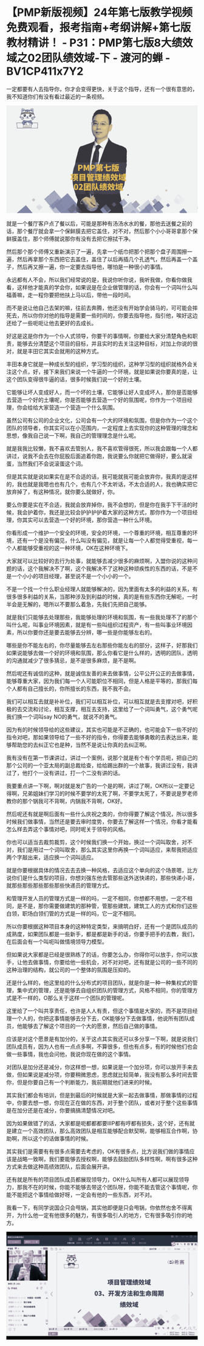 # 【PMP新版视频】24年第七版教学视频免费观看，报考指南+考纲讲解+第七版教材精讲！ - P31：PMP第七版8大绩效域之02团队绩效域-下 - 渡河的蝉 - BV1CP411x7Y2

一定都要有人去指导你，你才会变得更快，关于这个指导，还有一个很有意思的，我不知道你们有没有看过最近的一条视频。



![](img/f657ee5842a0a5a27dbe16392a0c2340_1.png)

就是一个餐厅客户点了餐以后，可能是那种有汤汤水水的餐，那他去送餐之前的话，那个餐厅就会拿一个保鲜膜去把它盖住，对不对，然后那个小小哥哥拿那个保鲜膜盖住，那个师傅就说那你有没有去把它擦拭干净。

然后那个那个师傅又重新演示了一遍，先拿一个纸巾把那个把那个盘子周围擦一遍，然后再拿那个东西把它去盖住，盖住了以后再插几个孔透气，然后再盖一个盖子，然后再又擦一遍，你一定要去指导他，哪怕是一种很小的事情。

永远都有人不会，所以我们经常说的是，我说你听你说，我听我做，你看你做我看，这样他才能真的学会你，如果说是在企业做管理的话，你会有一个词叫什么叫福善嘛，走一程你要把他扶上马以后，带他一段时间。

而不是说让他自己去架的嘛，往前去奔腾，他还没有开始学会骑马的，可可能会摔死去，所以你你对他的指导是需要一些时间的，你要去指导他，指引他，唉好这边还给了一些呃呃让他去更好的去成长。

好这是这是你作为一个仆人式领导，你要干的事情啊，你要给大家分清楚角色和职责，能够去分清楚这个项目的目标，并且实时的去关注这种目标，对加上你说的很对，就是丰田它其实会就用的这种方式。

丰田本身它就是一种成长型的组织，学习型的组织，这种学习型的组织就格外会关注这个点，好，接下来我们来说一个牛逼的一个环境，就是如果说你要真的是，让这个团队变得很牛逼的话，很多时候我们说一个好的土壤。

它能够让坏人变成好人，而一个坏的土壤，它能够让好人变成坏人，那你是否能够去营造一个好的土壤呢，你是否能够去营造一个好的氛围呢，你作为一个项目经理，你会给给大家营造一个营造一个什么氛围。

虽然公司有公司的企业文化，公司会有一个大的环境和氛围，但是你作为一个这个团队的领导者，你其实可以在小范围内，一定程度上去实现你的这种管理的理念和思想，像我自己说一下啊，我自己的管理理念是什么呢。

就是我我比较懒，我不喜欢去管别人，我不喜欢管得很死，所以我会跟每一个人都讲过，说我不会去在你屁股后面追着你跑，我说要么你就把它做得好，要么就滚蛋，当然我们不会说滚蛋这个词。

但是其实就是说如果实在是不合适的话，我可能就我可能会放弃你，我真的是这样的，我也就是我嗯也也有几个，也有几个不太听话，不太合适的人，我也确实把它放弃掉了，有这种情况，就你要么就做好，你。

要么你要是实在不合适，我就会放弃掉你，我不会想的，但是你在我手下干活的时候，我会护着你，我还是比较会护护护护着大家的这种方式，那你作为一个项目经理，你其实可以去营造一个好的环境，那你营造一种什么环境。

你看形成一个维护一个安全的环境，安全的环境，一个尊重的环境，相互尊重的环境，还有一个是没有偏见，什么叫没有偏见，就是让每一个人都觉得受重视，每一个人都能够受重视的这一种环境，OK在这种环境下。

大家就可以比较好的去行为处事，就能够去减少很多的麻烦啊，入盟你说的这种问题的话，这个我解决不了啊，这个我解决不了这种这种顽疾性的东西的话，不是不是一个小小的项目经理，甚至说不是一个小小的一个。

不是一个找一个什么职业经理人就能够解决的，因为里面有太多的利益的关系，有很多很多利益的关系，当那种涉及到利益的时候，真的是有些东西你无解呃，一时半会是无解的，嗯所以不要那么着急，先我们先把自己能够。

就是我们只能够去处理那些，我能够处理的环境和氛围，有一些我处理不了的那个叫什么呢，叫事业环境因素，就是有一些叫组织过程资产，有一些叫事业环境因素，所以你要你还是要去能够去分辨，哪一些是你能够左右的。

哪些是你不能左右的，你尽量能够去左右那些你能左右的部分，这样子，好那我们如果说能够去做一个好的环境和氛围，那么你看它是什么样的，透明的团队，透明的沟通就减少了很多猜忌，是不是很多麻烦，是不是啊。

然后呢还有诚信的这种，就是诚信友善的来去做事情，公平公开公正的去做事情，能够尊重大家，因为我们每一个人可能职位不相同，但是人格是平等的，那我们每个人都有自己擅长的，你所擅长的东西，我不我不会。

我们可以相互去就是补补位，我们可以相互补位，可以相互就是去支撑对吧，好积极的去交流和讨论，相互支撑，相互去支持，这里给了一个词叫勇气，这个勇气呢我们换一个词叫say NO的勇气，就说不的勇气。

因为有的时候领导给的这些建议，其实也可能是不正确的，也可能会下一些不好的指令对吧，那如果领导给了一些不好的指令，你得要去能够勇敢的去表达出来，能够帮助您的去纠正它也是种，当然不是说让你真的去纠正啊。

我有没有在第一节课讲过，讲过一个案例，说那个就是有个有个学员呃，把自己的那个公司的一个亚太局的副总裁给查，给给踢出群的一个故事，我讲过没有，我讲过了，他打个一没有讲过，打一个二没有讲的话。

我要重点讲一下啊，啊对就是发广告的一个是的啊，讲过了啊，OK所以一定要记得啊，兄弟姐妹们学习的时候不要学的太死了啊，不要学太死了，不要说是罗老师教你的那个锅我可不背啊，内锅我不背啊，OK好。

然后呢还有就是啊后面有一些什么庆祝之类的，你你得要了解这个情况，所以很多时候我们做事情，当然还是要去审时度势，你要去了解这样一个情况，你看才能看怎么样去弄这个事情对吧，同时呢关于领导的风格。

你也可以适当去裁剪裁剪，这个时候我们换一个开始，换过一个词叫取舍，对不对，我们是用过一个词叫取舍，那么其实这里你再换一个词叫适应，来帮我把适应两个字敲出来，适应换一个词叫适应。

就是你要根据具体的情况去去去换一种风格，去适应这个单向的这个场景嗯，比方说你们是什么类型的项目，你想刘强东他去管那些送外送快递的，那些快递小哥，就那些那些那些那些那些快递员的管理方式。

和管理开发人员的管理方式是一样的吗，一定不相同，你想都不用想，一定不相同，是不是，那你需要做建筑的那种管，管那些建筑，建筑工人的方式和你们这些白领，职场白领们管的方式是一样的吗，它一定不相同。

所以你要根据这种项目本身的这种特定类型，来搞明白好，还有一个是团队成员的成熟度，如果团队都是一些新手，都是都是新手的话，你要手把手的去教，我们，在后面会有一个叫呃叫做情境领导力模型。

但如果说大家都是已经是很熟练了的话，你要怎么办，你得你可以放手，你可以放手，让他去做事情，你要给他一些机会，对不对对吧，还有就是公司的一些不同的这种治理的结构，就公司的一个整体的氛围是压抑的。

还是什么样的，他这里给的什么分布式的项目团队，就是你是一种一种集权式的管理，集中式的管理，还是能够去自组织团队的管理方式，风格不相同，你的管理方式是不一样的，O那么关于这样一个团队的管理呢。

这里给了一个叫共享责任，也许是人人有责，但这个事情是大家的，而不是项目经理一个人的，你把这事情能够去分下去，OK能够分下去做事情，他说所有团队成员，他能够去了解这个项目的一个大的愿景，然后自己做的事情。

应该是对这个愿景是有加分的，关于这点其实我还可以多分享一下啊，就是说我们团队成员有，因为人也有一点点多啊，不算很多，但也有点多，有的时候他们也会做一些事情，我也会问他，我说你现在做的这个事情。

对团队是加分还是减分，你这样想一想，如果说是一个加分项，你可以放开手来去做，但如果说是减分项，你要稍微思虑，思虑就比较简单，我没有那么多时间去管你，但是你要自己有一个判断能力，我前期就他们进来的时候。

其实我们都会有培训，但是到最后的时候就是大家一起去做事情，那做事情的过程中，你要去想一想，你现在正在做的东西，对于整个团队，或者对于整个这些事情是在加分还是在减分，你要搞搞清楚情况对吧。

因为如果做错了的话，大家都是呃都都都要IIIP都有哼都有损失，这个好，还有就是建立一个高效团队，那么高效团队是相互能够配合默契啊，能够相互合作啊，协助啊，所以这个的话做事情的时候。

其实我们是需要有有很多点需要去考虑的，OK有很多点，比方说我们做的事情应该是战略一致啊，我们要能够去授权啊，能够去鼓励团队多样性啊，啊有很多这种方式来去做这种高绩效团队，后面会展开讲。

还有就是所有的项目团队成员都展现领导力，OK什么叫所有人都可以展现领导力，那我不在的时候，你能不能够去带这个团队呀，你能不能去管这个事情呢，你能不能把这个事情给做好呀，一定会有他的一些东西，对不对。

我看一下，有同学说国企只会甩锅，其实他即便是只会甩锅，你依然也舍不得离开，为什么他一定有他很多的魅力，有很多吸引人的地方，它有很多吸引你的地方。



![](img/f657ee5842a0a5a27dbe16392a0c2340_3.png)